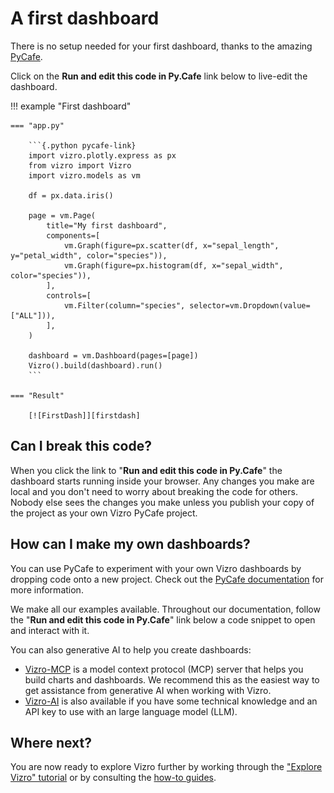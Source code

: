 # A first dashboard

There is no setup needed for your first dashboard, thanks to the amazing [PyCafe](https://py.cafe/).

Click on the **Run and edit this code in Py.Cafe** link below to live-edit the dashboard.

!!! example "First dashboard"

    === "app.py"

        ```{.python pycafe-link}
        import vizro.plotly.express as px
        from vizro import Vizro
        import vizro.models as vm

        df = px.data.iris()

        page = vm.Page(
            title="My first dashboard",
            components=[
                vm.Graph(figure=px.scatter(df, x="sepal_length", y="petal_width", color="species")),
                vm.Graph(figure=px.histogram(df, x="sepal_width", color="species")),
            ],
            controls=[
                vm.Filter(column="species", selector=vm.Dropdown(value=["ALL"])),
            ],
        )

        dashboard = vm.Dashboard(pages=[page])
        Vizro().build(dashboard).run()
        ```

    === "Result"

        [![FirstDash]][firstdash]

<!-- vale off -->

## Can I break this code?

<!-- vale on -->

When you click the link to "**Run and edit this code in Py.Cafe**" the dashboard starts running inside your browser. Any changes you make are local and you don't need to worry about breaking the code for others. Nobody else sees the changes you make unless you publish your copy of the project as your own Vizro PyCafe project.

<!-- vale off -->

## How can I make my own dashboards?

<!-- vale on -->

You can use PyCafe to experiment with your own Vizro dashboards by dropping code onto a new project. Check out the [PyCafe documentation](https://py.cafe/docs/apps/vizro) for more information.

We make all our examples available. Throughout our documentation, follow the "**Run and edit this code in Py.Cafe**" link below a code snippet to open and interact with it.

You can also generative AI to help you create dashboards: 

* [Vizro-MCP](https://github.com/mckinsey/vizro/blob/main/vizro-mcp/README.md) is a model context protocol (MCP) server that helps you build charts and dashboards. We recommend this as the easiest way to get assistance from generative AI when working with Vizro.
* [Vizro-AI](https://vizro.readthedocs.io/projects/vizro-ai/) is also available if you have some technical knowledge and an API key to use with an large language model (LLM). 

## Where next?

You are now ready to explore Vizro further by working through the ["Explore Vizro" tutorial](explore-components.md) or by consulting the [how-to guides](../user-guides/dashboard.md).

[firstdash]: ../../assets/tutorials/dashboard/first-dashboard.png
